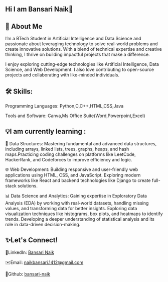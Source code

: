 ## Hi I am Bansari Naik👋

## 🌟 About Me

I’m a BTech Student in Artificial Intelligence and Data Science and passionate about leveraging technology to solve real-world problems and create innovative solutions. With a blend of technical expertise and creative thinking, I thrive on building impactful projects that make a difference.

I enjoy exploring cutting-edge technologies like Artificial Intelligence, Data Science, and Web Development. I also love contributing to open-source projects and collaborating with like-minded individuals.


## 🛠️ Skills:

Programming Languages: Python,C,C++,HTML,CSS,Java

Tools and Software: Canva,Ms Office Suite(Word,Powerpoint,Excel)

## 💡I am currently learning :

🌳 Data Structures: Mastering fundamental and advanced data structures, including arrays, linked lists, trees, graphs, heaps, and hash maps.Practicing coding challenges on platforms like LeetCode, HackerRank, and Codeforces to improve efficiency and logic.

🌐 Web Development: Building responsive and user-friendly web applications using HTML, CSS, and JavaScript. Exploring modern frameworks like React and backend technologies like Django to create full-stack solutions.

📊 Data Science and Analytics: Gaining expertise in Exploratory Data Analysis (EDA) by working with real-world datasets, handling missing values, and transforming data for better insights. Exploring data visualization techniques like histograms, box plots, and heatmaps to identify trends. Developing a deeper understanding of statistical analysis and its role in data-driven decision-making. 

## ✨Let's Connect!

💼LinkedIn: [Bansari Naik](https://www.linkedin.com/in/bansari-naik-426b7529b?utm_source=share&utm_campaign=share_via&utm_content=profile&utm_medium=android_app)

✉️Email: naikbansari.1412@gmail.com

💼Github: [bansari-naik](https://github.com/bansari-naik)
